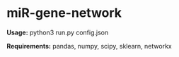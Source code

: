 # miR-gene-network

**Usage:** python3 run.py config.json

**Requirements:** pandas, numpy, scipy, sklearn, networkx
